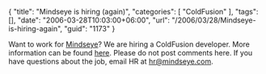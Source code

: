{
	"title": "Mindseye is hiring (again)",
	"categories": [
		"ColdFusion"
	],
	"tags": [],
	"date": "2006-03-28T10:03:00+06:00",
	"url": "/2006/03/28/Mindseye-is-hiring-again",
	"guid": "1173"
}

Want to work for <a href="http://www.mindseye.com">Mindseye</a>? We are hiring a ColdFusion developer. More information can be found <a href="http://boston.craigslist.org/eng/145941134.html">here</a>. Please do not post comments here. If you have questions about the job, email HR at hr@mindseye.com.